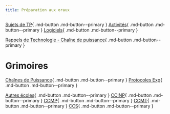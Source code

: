 ```yaml
---
title: Préparation aux oraux
---
```


[comment]: <> (Page manuelle)

[Sujets de TP](TPs.md){ .md-button .md-button--primary }
[Activités](activites.md){ .md-button .md-button--primary }
[Logiciels](logiciels.md){ .md-button .md-button--primary }


[Rappels de Technologie - Chaîne de puissance](https://github.com/xpessoles/PSI_Preparation_Oral/blob/main/ElementChaineFonctionnelle.pdf){ .md-button .md-button--primary }

# Grimoires

[Chaînes de Puissance](https://github.com/xpessoles/PSI_Preparation_Oral/raw/main/ChainesPuissance.pdf){ .md-button .md-button--primary }
[Protocoles Exp](https://github.com/xpessoles/PSI_Preparation_Oral/raw/main/ProtocolesExpérimentaux.pdf){ .md-button .md-button--primary }


[Autres écoles](https://github.com/xpessoles/PSI_Preparation_Oral/raw/main/Retours_Eleves_Autres.pdf){ .md-button .md-button--primary }
[CCINP](https://github.com/xpessoles/PSI_Preparation_Oral/raw/main/Retours_Eleves_CCINP.pdf){ .md-button .md-button--primary }
[CCMP](https://github.com/xpessoles/PSI_Preparation_Oral/raw/main/Retours_Eleves_CCMP.pdf){ .md-button .md-button--primary }
[CCMT](https://github.com/xpessoles/PSI_Preparation_Oral/raw/main/Retours_Eleves_CCMT.pdf){ .md-button .md-button--primary }
[CCS](https://github.com/xpessoles/PSI_Preparation_Oral/raw/main/Retours_Eleves_CCS.pdf){ .md-button .md-button--primary }
